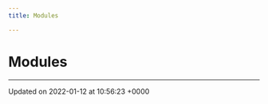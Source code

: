 ```yaml
---
title: Modules

---
```


# Modules







-------------------------------

Updated on 2022-01-12 at 10:56:23 +0000
